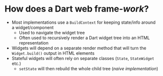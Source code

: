 # How does a Dart web frame-_work_?

<v-clicks depth="2">

- Most implementations use a `BuildContext` for keeping state/info around a widget/component
    - Used to navigate the widget tree
    - Often used to recursively render a Dart widget tree into an HTML representation
- Widgets will depend on a separate render method that will turn the `Widget.build()` output in HTML elements
- Stateful widgets will often rely on separate classes (`State`, `StateWidget` etc.)
    - `setState` will then rebuild the whole child tree (_naive implementation_)

</v-clicks>


<!--
As a consensus of most web frameworks out there, there are some similarities that repeat themselves.  

The BuildContext is a very common implementation detail, that is used for navigating up the widget tree (and sometimes also downwards).  
It allows to keep information about the related HTML elements and prepares the tree to share information between instances for better rebuilding etc.  

When building Widgets we want to have the comfort to only return our business logic `widgets` and not actual HTML Elements.  
Therefore most frameworks will abstract away methods like `render`/`inflate`/`hydrate`.  
These methods take care of linking the widgets in the widget/context tree, `build`ing the widget and returning a renderable HTML element.

To allow our applications to keep state we utilise `StatefulWidget`s that - through their `setState` method - rebuild the widgets that are affected by such a call.  
Note: for an efficient framework, there are a lot more details to be implemented than just rerendering children whenever stuff changes. You would likely want to start by adding dependcy tracking and some way of managing lifecycle of widgets (ie. for cleaning up resources)

-->